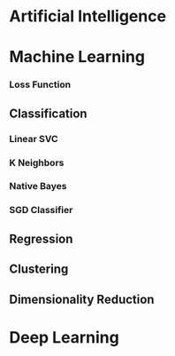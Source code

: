 # Artificial Intelligence











# Machine Learning

### Loss Function



## Classification

### Linear SVC







### K Neighbors



### Native Bayes



### SGD Classifier









## Regression









## Clustering







## Dimensionality Reduction









# Deep Learning